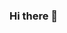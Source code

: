 ### Hi there 👋

<!--
**SulyUniComputing/SulyUniComputing** is a ✨ _special_ ✨ repository because its `README.md` (this file) appears on your GitHub profile.

Created a client-side only website for the student' union online shop.
This was part of assessment 1 for the Interactive applications module.

The assignment used advanced knowledge of html, css and javascript. I found manipulating the elemnts via css the most difficult as alot of the styling was trial and error. The code has been commented on important lines of code so the user understands what is happening.

I also struggled with the responsive side of css styling however i managed to get the product cards responsive in the products page. However, I enjoyed and understood using javascript when manipulatign array loops and using sessionStorage 

Bibliography

1) Atta-Ur-Rehman Shah. 2021. How to convert a string to an array in JavaScript. [online] Available at: https://attacomsian.com/blog/javascript-convert-string-to-array [Accessed 13 December 2021].

2) melvin George. 2021. Save arrays to objects to localstorage. [online] Available at: https://melvingeorge.me/blog/save-arrays-objects-to-localstorage-javascript [Accessed 13 December 2021]

3) www.w3schools.com. (n.d.). How To Create a Responsive Header. [online] Available at: https://www.w3schools.com/howto/howto_css_responsive_header.asp.

4) www.w3schools.com. (n.d.). How To Create a Responsive Header. [online] Available at: https://www.w3schools.com/howto/howto_css_responsive_header.asp.

5) GeeksforGeeks. (2021). Difference Between Local Storage, Session Storage And Cookies. [online] Available at: https://www.geeksforgeeks.org/difference-between-local-storage-session-storage-and-cookies/ [Accessed 11 Dec. 2021].

6) www.youtube.com. (n.d.). Maintaining HTML TABLE using localStorage. [online] Available at: https://www.youtube.com/watch?v=FTiOWOrGODI [Accessed 13 Dec. 2021].

7) www.w3schools.com. (n.d.). How To Create A Responsive Table. [online] Available at: https://www.w3schools.com/howto/howto_css_table_responsive.asp.

8) Stack Overflow. (n.d.). javascript - Dynamically creating HTML table and populating with data from localstorage. [online] Available at: https://stackoverflow.com/questions/47026250/dynamically-creating-html-table-and-populating-with-data-from-localstorage [Accessed 14 Dec. 2021].

9) www.w3schools.com. (n.d.). Window sessionStorage Property. [online] Available at: https://www.w3schools.com/jsref/prop_win_sessionstorage.asp.

10) www.willmaster.com. (n.d.). Multiple Functions With One Onclick. [online] Available at: https://www.willmaster.com/library/web-development/multiple-functions-with-onclick.php [Accessed 14 Dec. 2021].

11) W3schools.com. (2019). How To Create a Product Card. [online] Available at: https://www.w3schools.com/howto/howto_css_product_card.asp.


